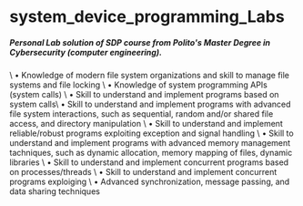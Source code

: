# system_device_programming_Labs
<h5>Personal Lab solution of SDP course from Polito's Master Degree in Cybersecurity (computer engineering).</h5>\
• Knowledge of modern file system organizations and skill to manage file systems and file locking \
• Knowledge of system programming APIs (system calls) \
• Skill to understand and implement programs based on system calls\ 
• Skill to understand and implement programs with advanced file system interactions, such as sequential, random and/or shared file access, and directory manipulation \
• Skill to understand and implement reliable/robust programs exploiting exception and signal handling \
• Skill to understand and implement programs with advanced memory management tachniques, such as dynamic allocation, memory mapping of files, dynamic libraries \
• Skill to understand and implement concurrent programs based on processes/threads \
• Skill to understand and implement concurrent programs exploiging \
• Advanced synchronization, message passing, and data sharing techniques
